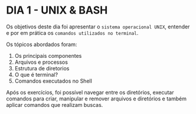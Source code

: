 # DIA 1 - UNIX & BASH

Os objetivos deste dia foi apresentar o `sistema operacional UNIX`, entender e por em prática os `comandos utilizados no terminal`.

Os tópicos abordados foram:

1. Os principais componentes
2. Arquivos e processos
3. Estrutura de diretorios
4. O que é terminal?
5. Comandos executados no Shell

Após os exercícios, foi possível navegar entre os diretórios, executar comandos para criar, manipular e remover arquivos e diretórios e também aplicar comandos que realizam buscas.